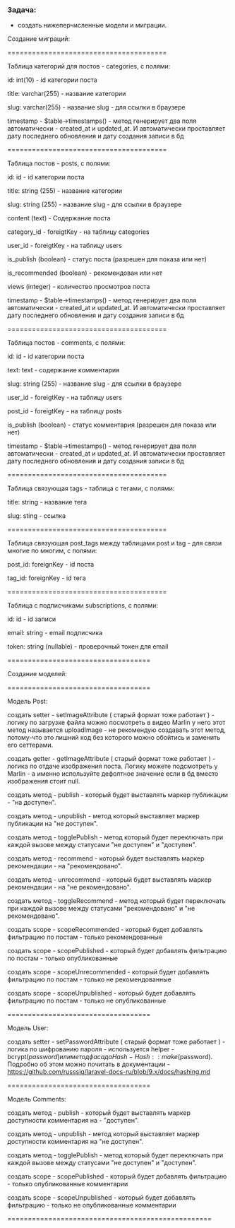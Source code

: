 ### Задача:
* создать нижеперчисленные модели и миграции.

Создание миграций:

=======================================

Таблица категорий для постов - categories, с полями:

id: int(10)  - id категории поста

title: varchar(255) - название категории

slug: varchar(255) - название slug - для ссылки в браузере

timestamp - $table->timestamps() - метод генерирует два поля автоматически - created_at и updated_at. И автоматически проставляет дату последнего обновления и дату создания записи в бд

=======================================

Таблица постов - posts, с полями:

id: id  - id категории поста

title: string (255) - название категории

slug: string (255) - название slug - для ссылки в браузере

content (text) - Содержание поста

category_id - foreigtKey - на таблицу categories

user_id - foreigtKey - на таблицу users

is_publish (boolean) - статус поста (разрешен для показа или нет)

is_recommended (boolean) - рекомендован или нет

views (integer) - количество просмотров поста

timestamp - $table->timestamps() - метод генерирует два поля автоматически - created_at и updated_at. И автоматически проставляет дату последнего обновления и дату создания записи в бд

=======================================

Таблица постов - comments, с полями:

id: id  - id категории поста

text: text - содержание комментария

slug: string (255) - название slug - для ссылки в браузере

user_id - foreigtKey - на таблицу users

post_id - foreigtKey - на таблицу posts

is_publish (boolean)  - статус комментария (разрешен для показа или нет)

timestamp - $table->timestamps() - метод генерирует два поля автоматически - created_at и updated_at. И автоматически проставляет дату последнего обновления и дату создания записи в бд

=======================================

Таблица cвязующая tags - таблица с тегами, с полями:

title: string - название тега

slug: sting - ссылка

=======================================

Таблица cвязующая post_tags между таблицами post и tag - для связи многие по многим, с полями:

post_id: foreignKey - id поста

tag_id: foreignKey - id тега

=======================================

Таблица c подписчиками subscriptions, с полями:

id: id  - id записи

email: string - email подписчика

token: string (nullable) - проверочный токен для email

===================================

Создание моделей:

===================================

Модель Post:

создать setter - setImageAttribute ( старый формат тоже работает ) - логику по загрузке файла можно посмотреть в видео Marlin у него этот метод называется uploadImage - не рекомендую создавать этот метод, потому-что это лишний код без которого можно обойтись и заменить его сеттерами.

создать getter  - getImageAttribute ( старый формат тоже работает ) - логика по отдаче изображения поста. Логику можете подсмотреть у Marlin - а именно используйте дефолтное значение если в бд вместо изображения стоит null.

cоздать метод - publish - который будет выставлять маркер публикации - "на доступен".

создать метод - unpublish - метод который выставляет маркер публикации на "не доступен".

создать метод - togglePublish - метод который будет переключать при каждой вызове между статусами "не доступен" и  "доступен".

cоздать метод - recommend - который будет выставлять маркер рекомендации - на  "рекомендовано".

cоздать метод - unrecommend - который будет выставлять маркер рекомендации - на  "не рекомендовано".

cоздать метод - toggleRecommend - метод который будет переключать при каждой вызове между статусами "рекомендовано" и  "не рекомендовано".

создать scope - scopeRecommended - который будет добавлять фильтрацию по постам - только рекомендованные

создать scope - scopePublished - который будет добавлять фильтрацию по постам - только опубликованные

создать scope - scopeUnrecommended - который будет добавлять фильтрацию по постам - только не рекомендованные

создать scope - scopeUnpublished - который будет добавлять фильтрацию по постам - только не опубликованные

===================================

Модель User:

создать setter - setPasswordAttribute ( старый формат тоже работает ) - логика по шифрованию пароля - используется helper -bcrypt($password) или метод фасада Hash - Hash::make($password). Подробно об этом можно почитать в документации - https://github.com/russsiq/laravel-docs-ru/blob/9.x/docs/hashing.md

===================================

Модель Comments:

cоздать метод - publish - который будет выставлять маркер доступности комментария на - "доступен".

создать метод - unpublish - метод который выставляет маркер доступности комментария на "не доступен".

создать метод - togglePublish - метод который будет переключать при каждой вызове между статусами "не доступен" и  "доступен".

создать scope - scopePublished - который будет добавлять фильтрацию  - только опубликованные комментарии

создать scope - scopeUnpublished - который будет добавлять фильтрацию - только не опубликованные комментарии

==================================================